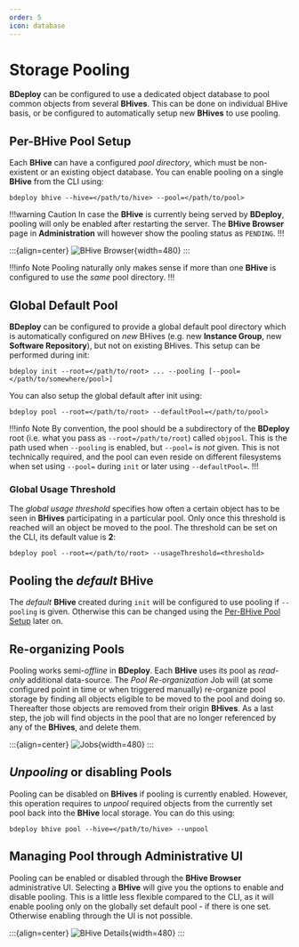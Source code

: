 ```yaml
---
order: 5
icon: database
---
```


# Storage Pooling

**BDeploy** can be configured to use a dedicated object database to pool common objects from several **BHives**. This can be done on individual BHive basis, or be configured to automatically setup new **BHives** to use pooling.

## Per-BHive Pool Setup

Each **BHive** can have a configured _pool directory_, which must be non-existent or an existing object database. You can enable pooling on a single **BHive** from the CLI using:

```
bdeploy bhive --hive=</path/to/hive> --pool=</path/to/pool>
```

!!!warning Caution
In case the **BHive** is currently being served by **BDeploy**, pooling will only be enabled after restarting the server. The **BHive Browser** page in **Administration** will however show the pooling status as `PENDING`.
!!!

:::{align=center}
![BHive Browser](/images/Doc_Admin_BHive_Browser.png){width=480}
:::

!!!info Note
Pooling naturally only makes sense if more than one **BHive** is configured to use the _same_ pool directory.
!!!

## Global Default Pool

**BDeploy** can be configured to provide a global default pool directory which is automatically configured on _new_ BHives (e.g. new **Instance Group**, new **Software Repository**), but not on existing BHives. This setup can be performed during init:

```
bdeploy init --root=</path/to/root> ... --pooling [--pool=</path/to/somewhere/pool>]
```

You can also setup the global default after init using:

```
bdeploy pool --root=</path/to/root> --defaultPool=</path/to/pool>
```

!!!info Note
By convention, the pool should be a subdirectory of the **BDeploy** root (i.e. what you pass as `--root=/path/to/root`) called `objpool`. This is the path used when `--pooling` is enabled, but `--pool=` is _not_ given. This is not technically required, and the pool can even reside on different filesystems when set using `--pool=` during `init` or later using `--defaultPool=`.
!!!

### Global Usage Threshold

The _global usage threshold_ specifies how often a certain object has to be seen in **BHives** participating in a particular pool. Only once this threshold is reached will an object be moved to the pool. The threshold can be set on the CLI, its default value is **2**:

```
bdeploy pool --root=</path/to/root> --usageThreshold=<threshold>
```

## Pooling the _default_ BHive

The _default_ **BHive** created during `init` will be configured to use pooling if `--pooling` is given. Otherwise this can be changed using the [Per-BHive Pool Setup](#per-bhive-pool-setup) later on.

## Re-organizing Pools

Pooling works semi-_offline_ in **BDeploy**. Each **BHive** uses its pool as _read-only_ additional data-source. The _Pool Re-organization_ Job will (at some configured point in time or when triggered manually) re-organize pool storage by finding all objects eligible to be moved to the pool and doing so. Thereafter those objects are removed from their origin **BHives**. As a last step, the job will find objects in the pool that are no longer referenced by any of the **BHives**, and delete them.

:::{align=center}
![Jobs](/images/Doc_Admin_Jobs.png){width=480}
:::

## _Unpooling_ or disabling Pools

Pooling can be disabled on **BHives** if pooling is currently enabled. However, this operation requires to _unpool_ required objects from the currently set pool back into the **BHive** local storage. You can do this using:

```
bdeploy bhive pool --hive=</path/to/hive> --unpool
```

## Managing Pool through Administrative UI

Pooling can be enabled or disabled through the **BHive Browser** administrative UI. Selecting a **BHive** will give you the options to enable and disable pooling. This is a little less flexible compared to the CLI, as it will enable pooling only on the globally set default pool - if there is one set. Otherwise enabling through the UI is not possible.

:::{align=center}
![BHive Details](/images/Doc_Admin_BHive_Details.png){width=480}
:::
